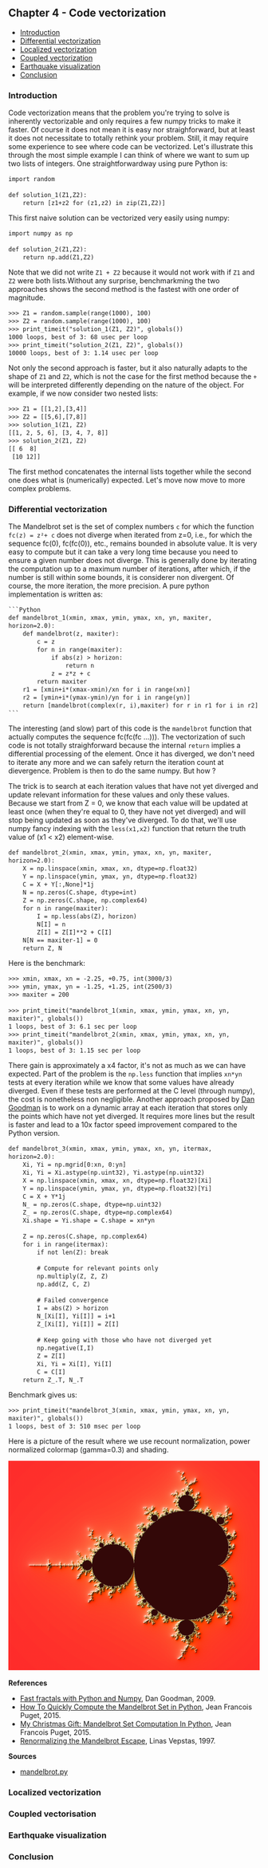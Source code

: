 ## Chapter 4 - Code vectorization

* [Introduction](#introduction)
* [Differential vectorization](#differential)
* [Localized vectorization](#localized)
* [Coupled vectorization](#coupled)
* [Earthquake visualization](#earthquake)
* [Conclusion](#conclusion)

### Introduction <a name="introduction"></a>

Code vectorization means that the problem you're trying to solve is inherently
vectorizable and only requires a few numpy tricks to make it faster. Of course
it does not mean it is easy nor straighforward, but at least it does not
necessitate to totally rethink your problem. Still, it may require some
experience to see where code can be vectorized. Let's illustrate this through
the most simple example I can think of where we want to sum up two lists of
integers. One straightforwardway  using pure Python is:

    import random

    def solution_1(Z1,Z2):
        return [z1+z2 for (z1,z2) in zip(Z1,Z2)]

This first naive solution can be vectorized very easily using numpy:

    import numpy as np
    
    def solution_2(Z1,Z2):
        return np.add(Z1,Z2)

Note that we did not write `Z1 + Z2` because it would not work with if `Z1` and
`Z2` were both lists.Without any surprise, benchmarkming the two approaches
shows the second method is the fastest with one order of magnitude.

    >>> Z1 = random.sample(range(1000), 100)
    >>> Z2 = random.sample(range(1000), 100)
    >>> print_timeit("solution_1(Z1, Z2)", globals())
    1000 loops, best of 3: 68 usec per loop
    >>> print_timeit("solution_2(Z1, Z2)", globals())
    10000 loops, best of 3: 1.14 usec per loop
    
Not only the second approach is faster, but it also naturally adapts to the
shape of `Z1` and `Z2`, which is not the case for the first method because the
`+` will be interpreted differently depending on the nature of the
object. For example, if we now consider two nested lists:

    >>> Z1 = [[1,2],[3,4]]
    >>> Z2 = [[5,6],[7,8]]
    >>> solution_1(Z1, Z2)
    [[1, 2, 5, 6], [3, 4, 7, 8]]
    >>> solution_2(Z1, Z2)
    [[ 6  8]
     [10 12]]

The first method concatenates the internal lists together while the second one
does what is (numerically) expected. Let's move now move to more complex
problems.


### Differential vectorization <a name="differential"></a>

The Mandelbrot set is the set of complex numbers `c` for which the function
`fc(z) = z²+ c` does not diverge when iterated from z=0, i.e., for which the
sequence fc(0), fc(fc(0)), etc., remains bounded in absolute value. It is very
easy to compute but it can take a very long time because you need to ensure a
given number does not diverge. This is generally done by iterating the
computation up to a maximum number of iterations, after which, if the number is
still within some bounds, it is considerer non divergent. Of course, the more
iteration, the more precision. A pure python implementation is written as:

    ```Python
    def mandelbrot_1(xmin, xmax, ymin, ymax, xn, yn, maxiter, horizon=2.0):
        def mandelbrot(z, maxiter):
            c = z
            for n in range(maxiter):
                if abs(z) > horizon:
                    return n
                z = z*z + c
            return maxiter
        r1 = [xmin+i*(xmax-xmin)/xn for i in range(xn)]
        r2 = [ymin+i*(ymax-ymin)/yn for i in range(yn)]
        return [mandelbrot(complex(r, i),maxiter) for r in r1 for i in r2]
    ```

The interesting (and slow) part of this code is the `mandelbrot` function that
actually computes the sequence fc(fc(fc ...))). The vectorization of such code
is not totally straighforward because the internal `return` implies a
differential processing of the element. Once it has diverged, we don't need to
iterate any more and we can safely return the iteration count at
dievergence. Problem is then to do the same numpy. But how ?

The trick is to search at each iteration values that have not yet diverged and
update relevant information for these values and only these values. Because we
start from Z = 0, we know that each value will be updated at least once (when
they're equal to 0, they have not yet diverged) and will stop being updated as
soon as they've diverged. To do that, we'll use numpy fancy indexing with the
`less(x1,x2)` function that return the truth value of (x1 < x2) element-wise.

    def mandelbrot_2(xmin, xmax, ymin, ymax, xn, yn, maxiter, horizon=2.0):
        X = np.linspace(xmin, xmax, xn, dtype=np.float32)
        Y = np.linspace(ymin, ymax, yn, dtype=np.float32)
        C = X + Y[:,None]*1j
        N = np.zeros(C.shape, dtype=int)
        Z = np.zeros(C.shape, np.complex64)
        for n in range(maxiter):
            I = np.less(abs(Z), horizon)
            N[I] = n
            Z[I] = Z[I]**2 + C[I]
        N[N == maxiter-1] = 0
        return Z, N

Here is the benchmark:

    >>> xmin, xmax, xn = -2.25, +0.75, int(3000/3)
    >>> ymin, ymax, yn = -1.25, +1.25, int(2500/3)
    >>> maxiter = 200
    
    >>> print_timeit("mandelbrot_1(xmin, xmax, ymin, ymax, xn, yn, maxiter)", globals())
    1 loops, best of 3: 6.1 sec per loop
    >>> print_timeit("mandelbrot_2(xmin, xmax, ymin, ymax, xn, yn, maxiter)", globals())
    1 loops, best of 3: 1.15 sec per loop

There gain is approximately a x4 factor, it's not as much as we can have
expected. Part of the problem is the `np.less` function that implies `xn*yn`
tests at every iteration while we know that some values have already
diverged. Even if these tests are performed at the C level (through numpy), the
cost is nonetheless non negligible. Another approach proposed
by [Dan Goodman](https://thesamovar.wordpress.com/) is to work on a dynamic
array at each iteration that stores only the points which have not yet
diverged. It requires more lines but the result is faster and lead to a
10x factor speed improvement compared to the Python version.

    def mandelbrot_3(xmin, xmax, ymin, ymax, xn, yn, itermax, horizon=2.0):
        Xi, Yi = np.mgrid[0:xn, 0:yn]
        Xi, Yi = Xi.astype(np.uint32), Yi.astype(np.uint32)
        X = np.linspace(xmin, xmax, xn, dtype=np.float32)[Xi]
        Y = np.linspace(ymin, ymax, yn, dtype=np.float32)[Yi]
        C = X + Y*1j
        N_ = np.zeros(C.shape, dtype=np.uint32)
        Z_ = np.zeros(C.shape, dtype=np.complex64)
        Xi.shape = Yi.shape = C.shape = xn*yn

        Z = np.zeros(C.shape, np.complex64)
        for i in range(itermax):
            if not len(Z): break

            # Compute for relevant points only
            np.multiply(Z, Z, Z)
            np.add(Z, C, Z)

            # Failed convergence
            I = abs(Z) > horizon
            N_[Xi[I], Yi[I]] = i+1
            Z_[Xi[I], Yi[I]] = Z[I]

            # Keep going with those who have not diverged yet
            np.negative(I,I)
            Z = Z[I]
            Xi, Yi = Xi[I], Yi[I]
            C = C[I]
        return Z_.T, N_.T

Benchmark gives us:

    >>> print_timeit("mandelbrot_3(xmin, xmax, ymin, ymax, xn, yn, maxiter)", globals())
    1 loops, best of 3: 510 msec per loop

Here is a picture of the result where we use recount normalization, power
normalized colormap (gamma=0.3) and shading.

![](../pics/mandelbrot.png)


**References**

* [Fast fractals with Python and Numpy](https://thesamovar.wordpress.com/2009/03/22/fast-fractals-with-python-and-numpy/), Dan Goodman, 2009.
* [How To Quickly Compute the Mandelbrot Set in Python](https://www.ibm.com/developerworks/community/blogs/jfp/entry/How_To_Compute_Mandelbrodt_Set_Quickly?lang=en), Jean Francois Puget, 2015.
* [My Christmas Gift: Mandelbrot Set Computation In Python](https://www.ibm.com/developerworks/community/blogs/jfp/entry/My_Christmas_Gift?lang=en), Jean Francois Puget, 2015.
* [Renormalizing the Mandelbrot Escape](http://linas.org/art-gallery/escape/escape.html), Linas Vepstas, 1997.

**Sources**

  * [mandelbrot.py](../code/mandelbrot.py)


### Localized vectorization <a name="localized"></a>


### Coupled vectorisation <a name="coupled"></a>


### Earthquake visualization <a name="earthquake"></a>


### Conclusion <a name="conclusion"></a>

